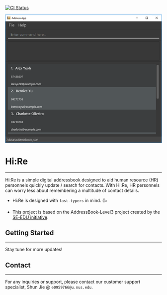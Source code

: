 [![CI Status](https://github.com/se-edu/addressbook-level3/workflows/Java%20CI/badge.svg)](https://github.com/AY2324S2-CS2103T-T12-3/tp/actions)

![Ui](docs/images/Ui.png)

# Hi:Re
---
Hi:Re is a simple digital addressbook designed to aid human resource (HR) personnels quickly update / search for contacts. With Hi:Re, HR personnels can worry less about remembering a multitude of contact details.

* Hi:Re is designed with `fast-typers` in mind. :+1:

* This project is based on the AddressBook-Level3 project created by the [SE-EDU initiative](https://se-education.org).

## Getting Started
---

Stay tune for more updates!

## Contact
---

For any inquiries or support, please contact our customer support specialist, Shun Jie @ `e0959766@u.nus.edu`.
